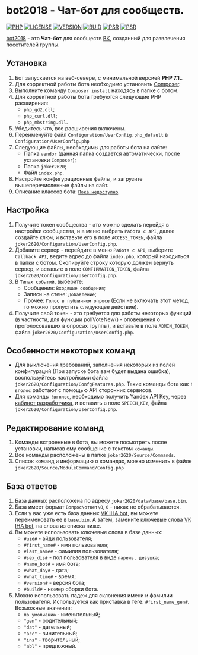 # bot2018 - Чат-бот для сообществ.

[![PHP](https://img.shields.io/badge/PHP-7.1%5E-brightgreen.svg?style=for-the-badge)](https://php.net/)
[![LICENSE](https://img.shields.io/badge/LICENSE-MIT-yellow.svg?style=for-the-badge)](https://github.com/joker2620/bot2018/blob/master/LICENSE/)
[![VERSION](https://img.shields.io/badge/LAST%20VERSION-0.2.0-blue.svg?style=for-the-badge)](https://github.com/joker2620/bot2018/master/)
[![BUID](https://img.shields.io/badge/LAST%20BUILD-22.03.18-lightgrey.svg?style=for-the-badge)](https://github.com/joker2620/bot2018/master/)
[![PSR](https://img.shields.io/badge/PSR-0--4-orange.svg?style=for-the-badge)](https://github.com/joker2620/bot2018/master/)
[![PSR](https://img.shields.io/badge/Code%20quality-maybe%20bad-orange.svg?style=for-the-badge)](https://github.com/joker2620/bot2018/master/)

[bot2018][1] - это **Чат-бот** для сообществ [ВК][2], созданный для развлечения посетителей группы.

Установка
------------

1. Бот запускается на веб-севере, с минимальной версией **PHP 7.1.**.
1. Для корректной работы бота необходимо установить [Composer][3].
1. Выполните команду ``` Composer install ``` находясь в папке с ботом. 
1. Для корректной работы бота требуются следующие PHP расширения:
   * `php_gd2.dll`;
   * `php_curl.dll`;
   * `php_mbstring.dll`.
1. Убедитесь что, все расширения включены.
1. Переименуйте файл `Configuration/UserConfig.php_default` в `Configuration/UserConfig.php`
1. Следующие файлы, необходимы для работы бота на сайте: 
   * Папка `vendor` (данная папка создается автоматически, после установки `Composer`);
   * Папка `joker2620`; 
   * Файл `index.php`.
1. Настройте конфигурационные файлы, и загрузите вышеперечисленные файлы на сайт.
1. Описание классов бота: [```Пока недоступно```][7].


Настройка
-------------

1. Получите токен сообщества - это можно сделать перейдя в настройки сообщества, и в меню выбрать `Работа с API`, далее создайте ключ, и вставьте его в поле `ACCESS_TOKEN`, файла `joker2620/Configuration/UserConfig.php`. 
1. Добавите сервер - перейдите в меню `Работа с API`, выберите `Callback API`, ведите адрес до файла `index.php`, который находиться в папки с ботом. Скопируйте строку которую должен вернуть сервер, и вставьте в поле `CONFIRMATION_TOKEN`, файла `joker2620/Configuration/UserConfig.php`. 
1. В `Типах событий`, выберите:
    * Сообщения: `Входящие сообщения`;
    * Записи на стене: `Добавление`;
    * Прочее: `Голос в публичном опросе` (Если не включать этот метод, то можно пропустить следующее действие).
1. Получите свой токен - это требуется для работы некоторых функций (в частности, для функции pollVoteNew() - оповещения о проголосовавших в опросах группы), и вставьте в поле `ADMIN_TOKEN`, файла `joker2620/Configuration/UserConfig.php`.  

Особенности некоторых команд
---------
* Для выключения требований, заполнения некоторых из полей конфигураций (При запуске бота вам будет выдана ошибка), воспользуйтесь настройками файла `joker2620/Configuration/ConfgFeatures.php`.
Такие команды бота как `!вголос` работают с помощью API сторонних сервисов.
* Для команды `!вголос`, необходимо получить Yandex API Key, через [кабинет разработчика][4], и вставить в поле `SPEECH_KEY`, файла `joker2620/Configuration/UserConfig.php`.

Редактирование команд 
--------- 

1. Команды встроенные в бота, вы можете посмотреть после установки, написав ему сообщение с текстом `команды`.
1. Все команды расположены в папке `joker2620/Source/Commands`.
1. Список команд и информацию о командах, можно изменить в файле `joker2620/Source/ModuleCommand/Config.php` 

База ответов
--------- 

1. База данных расположена по адресу `joker2620/data/base/base.bin`. 
1. База имеет формат `Вопрос\ответ\0`, `0` - никак не обрабатывается. 
1. Если у вас уже есть база данных [VK IHA bot][6], вы можете переименовать ее в `base.bin`. А затем, замените ключевые слова [VK IHA bot][6], на слова из списка ниже.
1. Вы можете использовать ключевые слова в базе данных:
    * `#uid#` - айди пользователя; 
    * `#first_name#` - имя пользователя; 
    * `#last_name#` - фамилия пользователя; 
    * `#sex_dis#` - пол пользователя в виде `парень, девушка`; 
    * `#name_bot#` - имя бота;
    * `#what_day#` - дата;
    * `#what_time#` - время;
    * `#version#` - версия бота; 
    * `#build#` - номер сборки бота. 
1. Можно использовать падеж для склонения имени и фамилии пользователя. Используется как приставка в теге: `#first_name_gen#`.
 Возможные значения:
    * `по умолчанию` - именительный;
    * `"gen"` - родительный;
    * `"dat"` - дательный;
    * `"acc"` - винительный;
    * `"ins"` - творительный;
    * `"abl"` - предложный.

[1]: https://github.com/joker2620/bot2018
[2]: https://vk.com/
[3]: https://getcomposer.org/doc/00-intro.md
[4]: https://tech.yandex.ru/speechkit/cloud/
[6]: https://vk.com/ihabotclub
[7]: https://joker2620.github.io/bot2018/

